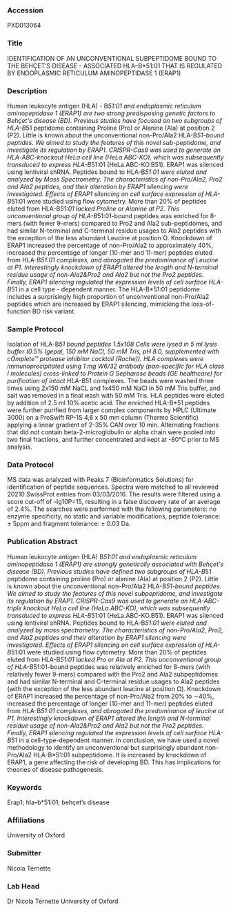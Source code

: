 ### Accession
PXD013064

### Title
IDENTIFICATION OF AN UNCONVENTIONAL SUBPEPTIDOME BOUND TO THE BEHÇET’S DISEASE - ASSOCIATED HLA–B*51:01 THAT IS REGULATED BY ENDOPLASMIC RETICULUM AMINOPEPTIDASE 1 (ERAP1)

### Description
Human leukocyte antigen (HLA) - B*51:01 and endoplasmic reticulum aminopeptidase 1 (ERAP1) are two strong predisposing genetic factors to Behçet's disease (BD). Previous studies have focused on two subgroups of HLA-B*51 peptidome containing Proline (Pro) or Alanine (Ala) at position 2 (P2). Little is known about the unconventional non-Pro/Ala2 HLA-B*51-bound peptides. We aimed to study the features of this novel sub-peptidome, and investigate its regulation by ERAP1. CRISPR-Cas9 was used to generate an HLA-ABC-knockout HeLa cell line (HeLa.ABC-KO), which was subsequently transduced to express HLA-B*51:01 (HeLa.ABC-KO.B51). ERAP1 was silenced using lentiviral shRNA. Peptides bound to HLA-B*51:01 were eluted and analyzed by Mass Spectrometry. The characteristics of non-Pro/Ala2, Pro2 and Ala2 peptides, and their alteration by ERAP1 silencing were investigated. Effects of ERAP1 silencing on cell surface expression of HLA-B*51:01 were studied using flow cytometry. More than 20% of peptides eluted from HLA-B*51:01 lacked Proline or Alanine at P2. This unconventional group of HLA-B*51:01-bound peptides was enriched for 8-mers (with fewer 9-mers) compared to Pro2 and Ala2 sub-peptidomes, and had similar N-terminal and C-terminal residue usages to Ala2 peptides with the exception of the less abundant Leucine at position Ω. Knockdown of ERAP1 increased the percentage of non-Pro/Ala2 to approximately 40%, increased the percentage of longer (10-mer and 11-mer) peptides eluted from HLA-B*51:01 complexes, and abrogated the predominance of Leucine at P1. Interestingly knockdown of ERAP1 altered the length and N-terminal residue usage of non-Ala2&Pro2 and Ala2 but not the Pro2 peptides. Finally, ERAP1 silencing regulated the expression levels of cell surface HLA-B*51 in a cell type - dependent manner. The HLA-B*51:01 peptidome includes a surprisingly high proportion of unconventional non-Pro/Ala2 peptides which are increased by ERAP1 silencing, mimicking the loss-of-function BD risk variant.

### Sample Protocol
Isolation of HLA-B*51 bound peptides 1.5x108 Cells were lysed in 5 ml lysis buffer (0.5% Igepal, 150 mM NaCl, 50 mM Tris, pH 8.0, supplemented with cOmplete™ protease inhibitor cocktail (Roche)). HLA complexes were immunoprecipitated using 1 mg W6/32 antibody (pan-specific for HLA class I molecules) cross-linked to Protein G Sepharose beads (GE healthcare) for purification of intact HLA-B*51 complexes. The beads were washed three times using 2x150 mM NaCL and 1x450 mM NaCl in 50 mM Tris buffer, and salt was removed  in a final wash with 50 mM Tris. HLA peptides were eluted by addition of 2.5 ml 10% acetic acid. The enriched HLA-B*51 peptides were further purified from larger complex components by HPLC (Ultimate 3000) on a ProSwift RP-1S 4,6 x 50 mm column (Thermo Scientific) applying a linear gradient of 2-35% CAN over 10 min. Alternating fractions that did not contain beta-2-microglobulin or alpha chain were pooled into two final fractions, and further concentrated and kept at -80°C prior to MS analysis.

### Data Protocol
MS data was analyzed with Peaks 7 (Bioinformatics Solutions) for identification of peptide sequences. Spectra were matched to all reviewed 20210 SwissProt entries from 03/03/2016. The results were filtered using a score cut-off of –lg10P=15, resulting in a false discovery rate of an average of 2.4%. The searches were performed with the following parameters: no enzyme specificity, no static and variable modifications, peptide tolerance: ± 5ppm and fragment tolerance: ± 0.03 Da.

### Publication Abstract
Human leukocyte antigen (HLA) B*51:01 and endoplasmic reticulum aminopeptidase 1 (ERAP1) are strongly genetically associated with Beh&#xe7;et's disease (BD). Previous studies have defined two subgroups of HLA-B*51 peptidome containing proline (Pro) or alanine (Ala) at position 2 (P2). Little is known about the unconventional non-Pro/Ala2 HLA-B*51-bound peptides. We aimed to study the features of this novel subpeptidome, and investigate its regulation by ERAP1. CRISPR-Cas9 was used to generate an HLA-ABC-triple knockout HeLa cell line (HeLa.ABC-KO), which was subsequently transduced to express HLA-B*51:01 (HeLa.ABC-KO.B51). ERAP1 was silenced using lentiviral shRNA. Peptides bound to HLA-B*51:01 were eluted and analyzed by mass spectrometry. The characteristics of non-Pro/Ala2, Pro2, and Ala2 peptides and their alteration by ERAP1 silencing were investigated. Effects of ERAP1 silencing on cell surface expression of HLA-B*51:01 were studied using flow cytometry. More than 20% of peptides eluted from HLA-B*51:01 lacked Pro or Ala at P2. This unconventional group of HLA-B*51:01-bound peptides was relatively enriched for 8-mers (with relatively fewer 9-mers) compared with the Pro2 and Ala2 subpeptidomes and had similar N-terminal and C-terminal residue usages to Ala2 peptides (with the exception of the less abundant leucine at position &#x3a9;). Knockdown of ERAP1 increased the percentage of non-Pro/Ala2 from 20% to &#x223c;40%, increased the percentage of longer (10-mer and 11-mer) peptides eluted from HLA-B*51:01 complexes, and abrogated the predominance of leucine at P1. Interestingly knockdown of ERAP1 altered the length and N-terminal residue usage of non-Ala2&amp;Pro2 and Ala2 but not the Pro2 peptides. Finally, ERAP1 silencing regulated the expression levels of cell surface HLA-B*51 in a cell-type-dependent manner. In conclusion, we have used a novel methodology to identify an unconventional but surprisingly abundant non-Pro/Ala2 HLA-B*51:01 subpeptidome. It is increased by knockdown of ERAP1, a gene affecting the risk of developing BD. This has implications for theories of disease pathogenesis.

### Keywords
Erap1; hla–b*51:01; behçet’s disease

### Affiliations
University of Oxford

### Submitter
Nicola Ternette

### Lab Head
Dr Nicola Ternette
University of Oxford


